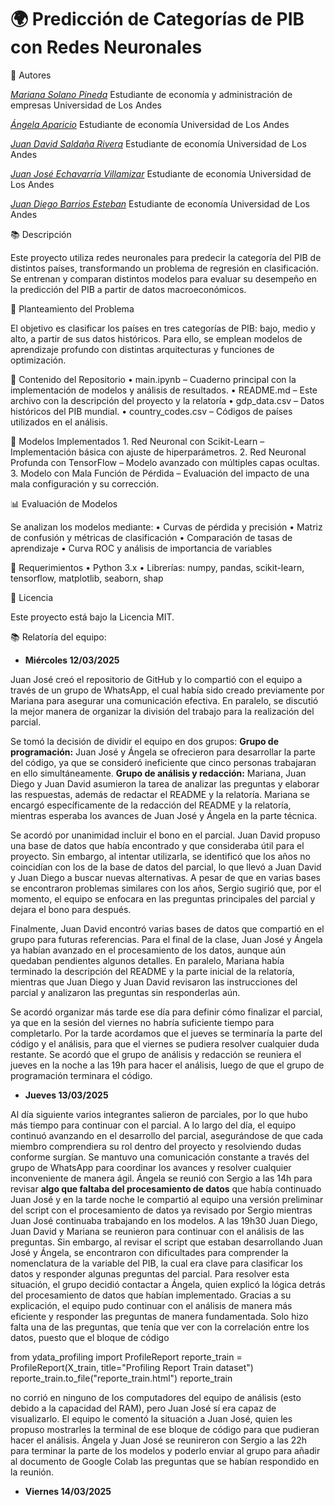 # 🌍 Predicción de Categorías de PIB con Redes Neuronales

📝 Autores

[*Mariana Solano Pineda*](https://www.linkedin.com/in/mariana-solano-pineda/)
Estudiante de economía y administración de empresas Universidad de Los Andes

[*Ángela Aparicio*](www.linkedin.com/in/aparicio-angela)
Estudiante de economía Universidad de Los Andes

[*Juan David Saldaña Rivera*](https://www.linkedin.com/in/juan-david-salda%C3%B1a-rivera-829ab62b3/)
Estudiante de economía Universidad de Los Andes

[*Juan José Echavarría Villamizar*](www.linkedin.com/in/juan-jose-echavarria-villamizar)
Estudiante de economía Universidad de Los Andes

[*Juan Diego Barrios Esteban*](https://www.linkedin.com/in/juan-diego-barrios-esteban-6b684028b)
Estudiante de economía Universidad de Los Andes

📚 Descripción

Este proyecto utiliza redes neuronales para predecir la categoría del PIB de distintos países, transformando un problema de regresión en clasificación. Se entrenan y comparan distintos modelos para evaluar su desempeño en la predicción del PIB a partir de datos macroeconómicos.

🎯 Planteamiento del Problema

El objetivo es clasificar los países en tres categorías de PIB: bajo, medio y alto, a partir de sus datos históricos. Para ello, se emplean modelos de aprendizaje profundo con distintas arquitecturas y funciones de optimización.

📂 Contenido del Repositorio
	•	main.ipynb – Cuaderno principal con la implementación de modelos y análisis de resultados.
	•	README.md – Este archivo con la descripción del proyecto y la relatoría
	•	gdp_data.csv – Datos históricos del PIB mundial.
	•	country_codes.csv – Códigos de países utilizados en el análisis.

🤖 Modelos Implementados
	1.	Red Neuronal con Scikit-Learn – Implementación básica con ajuste de hiperparámetros.
	2.	Red Neuronal Profunda con TensorFlow – Modelo avanzado con múltiples capas ocultas.
	3.	Modelo con Mala Función de Pérdida – Evaluación del impacto de una mala configuración y su corrección.

📊 Evaluación de Modelos

Se analizan los modelos mediante:
	•	Curvas de pérdida y precisión
	•	Matriz de confusión y métricas de clasificación
	•	Comparación de tasas de aprendizaje
	•	Curva ROC y análisis de importancia de variables

🚀 Requerimientos
	•	Python 3.x
	•	Librerías: numpy, pandas, scikit-learn, tensorflow, matplotlib, seaborn, shap

📄 Licencia

Este proyecto está bajo la Licencia MIT.

📚 Relatoría del equipo:

- **Miércoles 12/03/2025**

Juan José creó el repositorio de GitHub y lo compartió con el equipo a través de un grupo de WhatsApp, el cual había sido creado previamente por Mariana para asegurar una comunicación efectiva. En paralelo, se discutió la mejor manera de organizar la división del trabajo para la realización del parcial.

Se tomó la decisión de dividir el equipo en dos grupos:
**Grupo de programación:** Juan José y Ángela se ofrecieron para desarrollar la parte del código, ya que se consideró ineficiente que cinco personas trabajaran en ello simultáneamente.
**Grupo de análisis y redacción:** Mariana, Juan Diego y Juan David asumieron la tarea de analizar las preguntas y elaborar las respuestas, además de redactar el README y la relatoría. Mariana se encargó específicamente de la redacción del README y la relatoría, mientras esperaba los avances de Juan José y Ángela en la parte técnica.

Se acordó por unanimidad incluir el bono en el parcial. Juan David propuso una base de datos que había encontrado y que consideraba útil para el proyecto. Sin embargo, al intentar utilizarla, se identificó que los años no coincidían con los de la base de datos del parcial, lo que llevó a Juan David y Juan Diego a buscar nuevas alternativas. A pesar de que en varias bases se encontraron problemas similares con los años, Sergio sugirió que, por el momento, el equipo se enfocara en las preguntas principales del parcial y dejara el bono para después.

Finalmente, Juan David encontró varias bases de datos que compartió en el grupo para futuras referencias. Para el final de la clase, Juan José y Ángela ya habían avanzado en el procesamiento de los datos, aunque aún quedaban pendientes algunos detalles. En paralelo, Mariana había terminado la descripción del README y la parte inicial de la relatoría, mientras que Juan Diego y Juan David revisaron las instrucciones del parcial y analizaron las preguntas sin responderlas aún. 

Se acordó organizar más tarde ese día para definir cómo finalizar el parcial, ya que en la sesión del viernes no habría suficiente tiempo para completarlo. Por la tarde acordamos que el jueves se terminaría la parte del código y el análisis, para que el viernes se pudiera resolver cualquier duda restante. Se acordó que el grupo de análisis y redacción se reuniera el jueves en la noche a las 19h para hacer el análisis, luego de que el grupo de programación terminara el código.

- **Jueves 13/03/2025**

Al día siguiente varios integrantes salieron de parciales, por lo que hubo más tiempo para continuar con el parcial. A lo largo del día, el equipo continuó avanzando en el desarrollo del parcial, asegurándose de que cada miembro comprendiera su rol dentro del proyecto y resolviendo dudas conforme surgían. Se mantuvo una comunicación constante a través del grupo de WhatsApp para coordinar los avances y resolver cualquier inconveniente de manera ágil. Ángela se reunió con Sergio a las 14h para revisar **algo que faltaba del procesamiento de datos** que había continuado Juan José y en la tarde noche le compartió al equipo una versión preliminar del script con el procesamiento de datos ya revisado por Sergio mientras Juan José continuaba trabajando en los modelos. A las 19h30 Juan Diego, Juan David y Mariana se reunieron para continuar con el análisis de las preguntas. Sin embargo, al revisar el script que estaban desarrollando Juan José y Ángela, se encontraron con dificultades para comprender la nomenclatura de la variable del PIB, la cual era clave para clasificar los datos y responder algunas preguntas del parcial. Para resolver esta situación, el grupo decidió contactar a Ángela, quien explicó la lógica detrás del procesamiento de datos que habían implementado. Gracias a su explicación, el equipo pudo continuar con el análisis de manera más eficiente y responder las preguntas de manera fundamentada. Solo hizo falta una de las preguntas, que tenía que ver con la correlación entre los datos, puesto que el bloque de código

from ydata_profiling import ProfileReport
reporte_train = ProfileReport(X_train, title="Profiling Report Train dataset")
reporte_train.to_file("reporte_train.html")
reporte_train

no corrió en ninguno de los computadores del equipo de análisis (esto debido a la capacidad del RAM), pero Juan José sí era capaz de visualizarlo. El equipo le comentó la situación a Juan José, quien les propuso mostrarles la terminal de ese bloque de código para que pudieran hacer el análisis. Ángela y Juan José se reunireron con Sergio a las 22h para terminar la parte de los modelos y poderlo enviar al grupo para añadir al documento de Google Colab las preguntas que se habían respondido en la reunión.

- **Viernes 14/03/2025**

